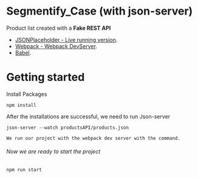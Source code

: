 # Segmentify_Case (with json-server)

Product list created with a **Fake REST API**

- [JSONPlaceholder - Live running version](https://jsonplaceholder.typicode.com/).
- [Webpack - Webpack DevServer](https://webpack.js.org/configuration/dev-server/).
- [Babel](https://babeljs.io/).

# Getting started

Install Packages

```
npm install
```

After the installations are successful, we need to run Json-server

```
json-server --watch productsAPI/products.json 

We run our project with the webpack dev server with the command. 
```

###### Now we are ready to start the project

```
npm run start
```
